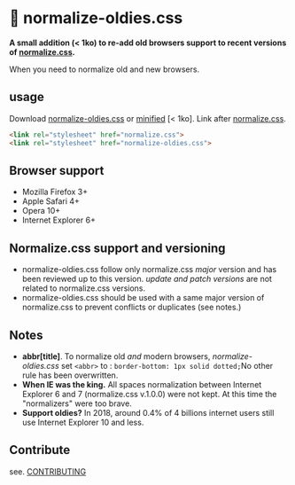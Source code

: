 # 🦕 normalize-oldies.css

**A small addition (< 1ko) to re-add old browsers support to recent versions of [normalize.css](https://github.com/necolas/normalize.css).**

When you need to normalize old and new browsers.

## usage

Download [normalize-oldies.css](normalize-oldies.css) or [minified](normalize-oldies.min.css) [< 1ko].  Link after [normalize.css](https://github.com/necolas/normalize.css).

```html
<link rel="stylesheet" href="normalize.css">
<link rel="stylesheet" href="normalize-oldies.css">
```

## Browser support

- Mozilla Firefox 3+
- Apple Safari 4+
- Opera 10+
- Internet Explorer 6+

## Normalize.css support and versioning

- normalize-oldies.css follow only normalize.css *major* version and has been reviewed up to this version. *update and patch versions* are not related to normalize.css versions.
- normalize-oldies.css should be used with a same major version of normalize.css to prevent conflicts or duplicates (see notes.)

## Notes

- **abbr[title]**. To normalize old *and* modern browsers, *normalize-oldies.css*  set `<abbr>` to : `border-bottom: 1px solid dotted;`No other rule has been overwritten.
- **When IE was the king.** All spaces normalization between Internet Explorer 6 and 7 (normalize.css v.1.0.0) were not kept. At this time the "normalizers" were too brave.
- **Support oldies?** In 2018, around 0.4% of 4 billions internet users still use Internet Explorer 10 and less.

## Contribute

see. [CONTRIBUTING](CONTRIBUTING.md)
